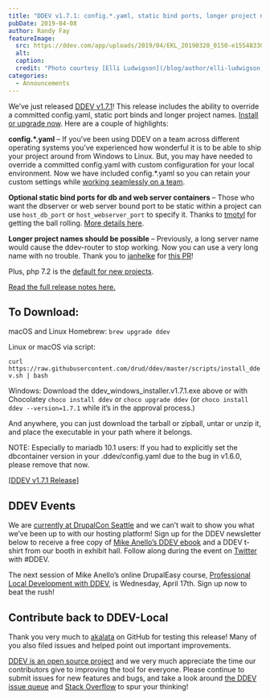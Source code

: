 ```yaml
---
title: "DDEV v1.7.1: config.*.yaml, static bind ports, longer project names"
pubDate: 2019-04-08
author: Randy Fay
featureImage:
  src: https://ddev.com/app/uploads/2019/04/EKL_20190320_0150-e1554833038556.jpg
  alt:
  caption:
  credit: "Photo courtesy [Elli Ludwigson](/blog/author/elli-ludwigson)."
categories:
  - Announcements
---
```


We’ve just released [DDEV v1.7.1](https://github.com/drud/ddev/releases/tag/v1.7.1)! This release includes the ability to override a committed config.yaml, static port binds and longer project names. [Install or upgrade now](https://github.com/drud/ddev/releases). Here are a couple of highlights:

**config.\*.yaml** – If you’ve been using DDEV on a team across different operating systems you’ve experienced how wonderful it is to be able to ship your project around from Windows to Linux. But, you may have needed to override a committed config.yaml with custom configuration for your local environment. Now we have included config.\*.yaml so you can retain your custom settings while [working seamlessly on a team](https://ddev.readthedocs.io/en/latest/users/extend/customization-extendibility/#extending-configyaml-with-custom-configyaml-files).

**Optional static bind ports for db and web server containers** – Those who want the dbserver or web server bound port to be static within a project can use `host_db_port` or `host_webserver_port` to specify it. Thanks to [tmotyl](https://github.com/tmotyl) for getting the ball rolling. [More details here](https://github.com/drud/ddev/pull/1502).

**Longer project names should be possible** – Previously, a long server name would cause the ddev-router to stop working. Now you can use a very long name with no trouble. Thank you to [janhelke](https://github.com/janhelke) for [this PR](https://github.com/drud/ddev/pull/1484)!

Plus, php 7.2 is the [default for new projects](https://github.com/drud/ddev/pull/1497).

[Read the full release notes here.](https://github.com/drud/ddev/releases/tag/v1.7.1)

## To Download:

macOS and Linux Homebrew: `brew upgrade ddev`

Linux or macOS via script:

`curl https://raw.githubusercontent.com/drud/ddev/master/scripts/install_ddev.sh | bash`

Windows: Download the ddev_windows_installer.v1.7.1.exe above or with Chocolatey `choco install ddev` or `choco upgrade ddev` (or `choco install ddev --version=1.7.1` while it’s in the approval process.)

And anywhere, you can just download the tarball or zipball, untar or unzip it, and place the executable in your path where it belongs.

NOTE: Especially to mariadb 10.1 users: If you had to explicitly set the dbcontainer version in your .ddev/config.yaml due to the bug in v1.6.0, please remove that now.

\[[DDEV v1.7.1 Release](https://github.com/drud/ddev/releases/tag/v1.7.1)\]

## DDEV Events

We are [currently at DrupalCon Seattle](https://ddev.com/events/meet-up-with-the-ddev-team-in-early-2019/#DCSeattle) and we can’t wait to show you what we’ve been up to with our hosting platform! Sign up for the DDEV newsletter below to receive a free copy of [Mike Anello’s DDEV ebook](https://www.amazon.com/Local-Development-Explained-Step-Step/dp/1731048858/ref=tmm%5Fpap%5Fswatch%5F0) and a DDEV t-shirt from our booth in exhibit hall. Follow along during the event on [Twitter](https://twitter.com/drud) with #DDEV.

The next session of Mike Anello’s online DrupalEasy course, [Professional Local Development with DDEV](https://www.drupaleasy.com/ddev), is Wednesday, April 17th. Sign up now to beat the rush!

## Contribute back to DDEV-Local

Thank you very much to [akalata](https://github.com/akalata) on GitHub for testing this release! Many of you also filed issues and helped point out important improvements.

[DDEV is an open source project](https://github.com/drud/ddev/blob/master/CONTRIBUTING.md) and we very much appreciate the time our contributors give to improving the tool for everyone. Please continue to submit issues for new features and bugs, and take a look around [the DDEV issue queue](https://github.com/drud/ddev/issues) and [Stack Overflow](https://stackoverflow.com/questions/tagged/ddev) to spur your thinking!


